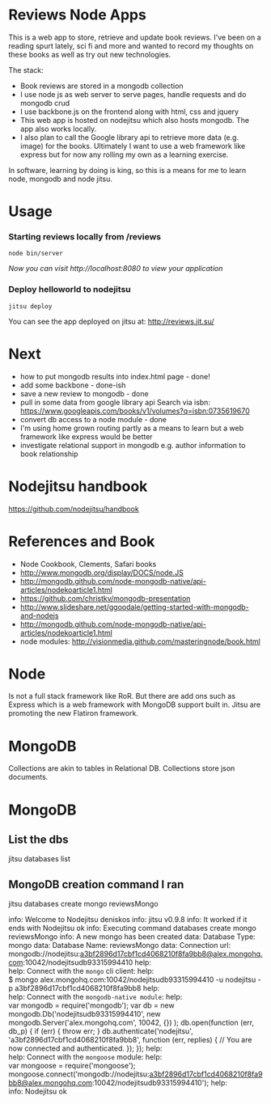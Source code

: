 # Reviews Node Apps

This is a web app to store, retrieve and update book reviews. I've been on a reading spurt lately, sci fi and more and wanted to record my thoughts on these books as well as try out new technologies.

The stack:
- Book reviews are stored in a mongodb collection
- I use node js as web server to serve pages, handle requests and do mongodb crud
- I use backbone.js on the frontend along with html, css and jquery
- This web app is hosted on nodejitsu which also hosts mongodb. The app also works locally.
- I also plan to call the Google library api to retrieve more data (e.g. image) for the books.
Ultimately I want to use a web framework like express but for now any rolling my own as a learning exercise.

In software, learning by doing is king, so this is a means for me to learn node, mongodb and node jitsu.


# Usage

### Starting reviews locally from /reviews

    node bin/server

*Now you can visit http://localhost:8080 to view your application*

### Deploy helloworld to nodejitsu

    jitsu deploy

You can see the app deployed on jitsu at: http://reviews.jit.su/


# Next
- how to put mongodb results into index.html page - done!
- add some backbone - done-ish
- save a new review to mongodb - done
- pull in some data from google library api
   Search via isbn: https://www.googleapis.com/books/v1/volumes?q=isbn:0735619670
- convert db access to a node module - done   
- I'm using home grown routing partly as a means to learn but a web framework like express would be better
- investigate relational support in mongodb e.g. author information to book relationship


# Nodejitsu handbook
https://github.com/nodejitsu/handbook  


# References and Book
- Node Cookbook, Clements, Safari books
- http://www.mongodb.org/display/DOCS/node.JS
- http://mongodb.github.com/node-mongodb-native/api-articles/nodekoarticle1.html
- https://github.com/christkv/mongodb-presentation
- http://www.slideshare.net/ggoodale/getting-started-with-mongodb-and-nodejs
- http://mongodb.github.com/node-mongodb-native/api-articles/nodekoarticle1.html
- node modules: http://visionmedia.github.com/masteringnode/book.html


# Node
Is not a full stack framework like RoR. But there are add ons such as Express which is a web framework with MongoDB support built in. Jitsu are promoting the new Flatiron framework.

# MongoDB
Collections are akin to tables in Relational DB. Collections store json documents.

# MongoDB
## List the dbs
jitsu databases list

## MongoDB creation command I ran

jitsu databases create mongo reviewsMongo

info:    Welcome to Nodejitsu deniskos
info:    jitsu v0.9.8
info:    It worked if it ends with Nodejitsu ok
info:    Executing command databases create mongo reviewsMongo
info:    A new mongo has been created
data:    Database Type: mongo
data:    Database Name: reviewsMongo
data:    Connection url: mongodb://nodejitsu:a3bf2896d17cbf1cd4068210f8fa9bb8@alex.mongohq.com:10042/nodejitsudb93315994410
help:    
help:    Connect with the `mongo` cli client:
help:    
             $ mongo alex.mongohq.com:10042/nodejitsudb93315994410 -u nodejitsu -p a3bf2896d17cbf1cd4068210f8fa9bb8
help:    
help:    Connect with the `mongodb-native module`:
help:    
             var mongodb = require('mongodb');
             var db = new mongodb.Db('nodejitsudb93315994410',
               new mongodb.Server('alex.mongohq.com', 10042, {})
             );
             db.open(function (err, db_p) {
               if (err) { throw err; }
               db.authenticate('nodejitsu', 'a3bf2896d17cbf1cd4068210f8fa9bb8', function (err, replies) {
                 // You are now connected and authenticated.
               });
             });
help:    
help:    Connect with the `mongoose` module:
help:    
             var mongoose = require('mongoose');
             mongoose.connect('mongodb://nodejitsu:a3bf2896d17cbf1cd4068210f8fa9bb8@alex.mongohq.com:10042/nodejitsudb93315994410');
help:    
info:    Nodejitsu ok